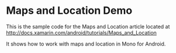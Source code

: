 Maps and Location Demo
======================

This is the sample code for the Maps and Location article located at http://docs.xamarin.com/android/tutorials/Maps_and_Location

It shows how to work with maps and location in Mono for Android.